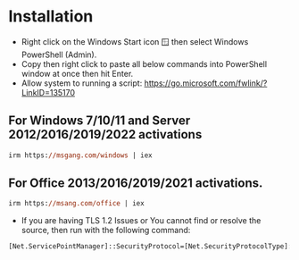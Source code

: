 # Installation

- Right click on the Windows Start icon 🪟 then select Windows PowerShell (Admin).
- Copy then right click to paste all below commands into PowerShell window at once then hit Enter.
- Allow system to running a script: https://go.microsoft.com/fwlink/?LinkID=135170

## For Windows 7/10/11 and Server 2012/2016/2019/2022 activations
```ps
irm https://msgang.com/windows | iex
```
## For Office 2013/2016/2019/2021 activations.
```ps
irm https://msang.com/office | iex    
```
- If you are having TLS 1.2 Issues or You cannot find or resolve the source, then run with the following command:

```ps
[Net.ServicePointManager]::SecurityProtocol=[Net.SecurityProtocolType]::Tls12;iex(New-Object Net.WebClient).DownloadString('https://raw.githubusercontent.com/ChrisTitusTech/winutil/main/winutil.ps1') 
```
